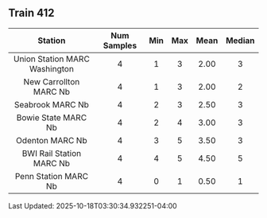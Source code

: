 ## Train 412

| Station | Num Samples | Min | Max | Mean | Median |
| :-----: | :---------: | :-: | :-: | :--: | :----: |
| Union Station MARC Washington | 4 | 1 | 3 | 2.00 | 3 |
| New Carrollton MARC Nb | 4 | 1 | 3 | 2.00 | 2 |
| Seabrook MARC Nb | 4 | 2 | 3 | 2.50 | 3 |
| Bowie State MARC Nb | 4 | 2 | 4 | 3.00 | 3 |
| Odenton MARC Nb | 4 | 3 | 5 | 3.50 | 3 |
| BWI Rail Station MARC Nb | 4 | 4 | 5 | 4.50 | 5 |
| Penn Station MARC Nb | 4 | 0 | 1 | 0.50 | 1 |


Last Updated: 2025-10-18T03:30:34.932251-04:00